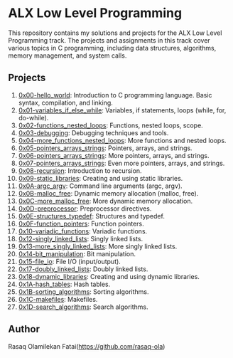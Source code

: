 # ALX Low Level Programming

This repository contains my solutions and projects for the ALX Low Level Programming track. The projects and assignments in this track cover various topics in C programming, including data structures, algorithms, memory management, and system calls.

## Projects

1. [0x00-hello_world](./0x00-hello_world): Introduction to C programming language. Basic syntax, compilation, and linking.
2. [0x01-variables_if_else_while](./0x01-variables_if_else_while): Variables, if statements, loops (while, for, do-while).
3. [0x02-functions_nested_loops](./0x02-functions_nested_loops): Functions, nested loops, scope.
4. [0x03-debugging](./0x03-debugging): Debugging techniques and tools.
5. [0x04-more_functions_nested_loops](./0x04-more_functions_nested_loops): More functions and nested loops.
6. [0x05-pointers_arrays_strings](./0x05-pointers_arrays_strings): Pointers, arrays, and strings.
7. [0x06-pointers_arrays_strings](./0x06-pointers_arrays_strings): More pointers, arrays, and strings.
8. [0x07-pointers_arrays_strings](./0x07-pointers_arrays_strings): Even more pointers, arrays, and strings.
9. [0x08-recursion](./0x08-recursion): Introduction to recursion.
10. [0x09-static_libraries](./0x09-static_libraries): Creating and using static libraries.
11. [0x0A-argc_argv](./0x0A-argc_argv): Command line arguments (argc, argv).
12. [0x0B-malloc_free](./0x0B-malloc_free): Dynamic memory allocation (malloc, free).
13. [0x0C-more_malloc_free](./0x0C-more_malloc_free): More dynamic memory allocation.
14. [0x0D-preprocessor](./0x0D-preprocessor): Preprocessor directives.
15. [0x0E-structures_typedef](./0x0E-structures_typedef): Structures and typedef.
16. [0x0F-function_pointers](./0x0F-function_pointers): Function pointers.
17. [0x10-variadic_functions](./0x10-variadic_functions): Variadic functions.
18. [0x12-singly_linked_lists](./0x12-singly_linked_lists): Singly linked lists.
19. [0x13-more_singly_linked_lists](./0x13-more_singly_linked_lists): More singly linked lists.
20. [0x14-bit_manipulation](./0x14-bit_manipulation): Bit manipulation.
21. [0x15-file_io](./0x15-file_io): File I/O (input/output).
22. [0x17-doubly_linked_lists](./0x17-doubly_linked_lists): Doubly linked lists.
23. [0x18-dynamic_libraries](./0x18-dynamic_libraries): Creating and using dynamic libraries.
24. [0x1A-hash_tables](./0x1A-hash_tables): Hash tables.
25. [0x1B-sorting_algorithms](./0x1B-sorting_algorithms): Sorting algorithms.
26. [0x1C-makefiles](./0x1C-makefiles): Makefiles.
27. [0x1D-search_algorithms](./0x1D-search_algorithms): Search algorithms.

## Author

Rasaq Olamilekan Fatai(https://github.com/rasaq-ola)

